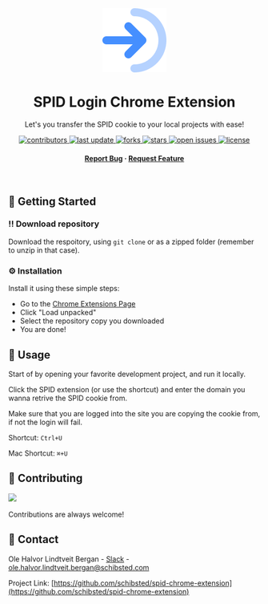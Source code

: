 <!--
Hey, thanks for using the awesome-readme-template template.
If you have any enhancements, then fork this project and create a pull request
or just open an issue with the label "enhancement".

Don't forget to give this project a star for additional support ;)
Maybe you can mention me or this repo in the acknowledgements too
-->
<div align="center">

  <img src="images/icon-128.png" alt="logo" width="128" height="auto" />
  <h1>SPID Login Chrome Extension</h1>
  
  <p>
    Let's you transfer the SPID cookie to your local projects with ease!
  </p>
  
  
<!-- Badges -->
<p>
  <a href="https://github.com/schibsted/spid-chrome-extension/graphs/contributors">
    <img src="https://img.shields.io/github/contributors/schibsted/spid-chrome-extension" alt="contributors" />
  </a>
  <a href="">
    <img src="https://img.shields.io/github/last-commit/schibsted/spid-chrome-extension" alt="last update" />
  </a>
  <a href="https://github.com/schibsted/spid-chrome-extension/network/members">
    <img src="https://img.shields.io/github/forks/schibsted/spid-chrome-extension" alt="forks" />
  </a>
  <a href="https://github.com/schibsted/spid-chrome-extension/stargazers">
    <img src="https://img.shields.io/github/stars/schibsted/spid-chrome-extension" alt="stars" />
  </a>
  <a href="https://github.com/schibsted/spid-chrome-extension/issues/">
    <img src="https://img.shields.io/github/issues/schibsted/spid-chrome-extension" alt="open issues" />
  </a>
  <a href="https://github.com/schibsted/spid-chrome-extension/blob/master/LICENSE">
    <img src="https://img.shields.io/github/license/schibsted/spid-chrome-extension.svg" alt="license" />
  </a>
</p>
   
<h4>
    <a href="https://github.com/schibsted/spid-chrome-extension/issues/">Report Bug</a>
  <span> · </span>
    <a href="https://github.com/schibsted/spid-chrome-extension/issues/">Request Feature</a>
  </h4>
</div>

<br />

<!-- Getting Started -->

## :toolbox: Getting Started

<!-- Prerequisites -->

### :bangbang: Download repository

Download the respoitory, using `git clone` or as a zipped folder (remember to unzip in that case).

<!-- Installation -->

### :gear: Installation

Install it using these simple steps:

-   Go to the [Chrome Extensions Page](chrome://extensions/)
-   Click "Load unpacked"
-   Select the repository copy you downloaded
-   You are done!

<!-- Usage -->

## :eyes: Usage

Start of by opening your favorite development project, and run it locally.

Click the SPID extension (or use the shortcut) and enter the domain you wanna retrive the SPID cookie from.

Make sure that you are logged into the site you are copying the cookie from, if not the login will fail.

Shortcut: `Ctrl+U`

Mac Shortcut: `⌘+U`

<!-- Contributing -->

## :wave: Contributing

<a href="https://github.com/schibsted/spid-chrome-extension/graphs/contributors">
  <img src="https://contrib.rocks/image?repo=schibsted/spid-chrome-extension" />
</a>

Contributions are always welcome!

## :handshake: Contact

Ole Halvor Lindtveit Bergan - [Slack](https://sch-chat.slack.com/team/U03TYB021H6) - ole.halvor.lindtveit.bergan@schibsted.com

Project Link: [https://github.com/schibsted/spid-chrome-extension](https://github.com/schibsted/spid-chrome-extension)
